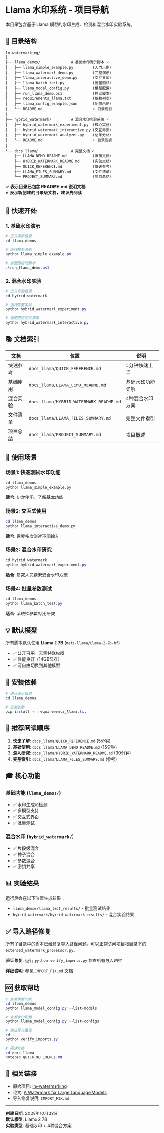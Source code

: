 # Llama 水印系统 - 项目导航

本目录包含基于 Llama 模型的水印生成、检测和混合水印实验系统。

## 📁 目录结构

```
lm-watermarking/
│
├── llama_demos/              # 基础水印演示脚本 ✓
│   ├── llama_simple_example.py         (入门示例)
│   ├── llama_watermark_demo.py         (完整演示)
│   ├── llama_interactive_demo.py       (交互界面)
│   ├── llama_batch_test.py             (批量测试)
│   ├── llama_model_config.py           (模型配置)
│   ├── run_llama_demo.ps1              (启动脚本)
│   ├── requirements_llama.txt          (依赖列表)
│   ├── llama_config_example.json       (配置示例)
│   └── README.md                       ⭐ 目录说明
│
├── hybrid_watermark/         # 混合水印实验系统 ✓
│   ├── hybrid_watermark_experiment.py  (核心实验)
│   ├── hybrid_watermark_interactive.py (交互界面)
│   ├── hybrid_watermark_analyzer.py    (结果分析)
│   └── README.md                       ⭐ 目录说明
│
└── docs_llama/               # 完整文档 ✓
    ├── LLAMA_DEMO_README.md            (演示文档)
    ├── HYBRID_WATERMARK_README.md      (实验文档)
    ├── QUICK_REFERENCE.md              (快速参考)
    ├── LLAMA_FILES_SUMMARY.md          (文件清单)
    └── PROJECT_SUMMARY.md              (项目总结)
```

**✓ 表示目录已包含 README.md 说明文档**  
**⭐ 表示新创建的目录级文档，建议先阅读**

## 🚀 快速开始

### 1. 基础水印演示

```powershell
# 进入演示目录
cd llama_demos

# 运行简单示例
python llama_simple_example.py

# 或使用启动脚本
.\run_llama_demo.ps1
```

### 2. 混合水印实验

```powershell
# 进入实验目录
cd hybrid_watermark

# 运行完整实验
python hybrid_watermark_experiment.py

# 或使用交互式界面
python hybrid_watermark_interactive.py
```

## 📚 文档索引

| 文档 | 位置 | 说明 |
|------|------|------|
| 快速参考 | `docs_llama/QUICK_REFERENCE.md` | 5分钟快速上手 |
| 基础使用 | `docs_llama/LLAMA_DEMO_README.md` | 基础水印功能详解 |
| 混合实验 | `docs_llama/HYBRID_WATERMARK_README.md` | 4种混合水印方案 |
| 文件清单 | `docs_llama/LLAMA_FILES_SUMMARY.md` | 完整文件索引 |
| 项目总结 | `docs_llama/PROJECT_SUMMARY.md` | 项目概述 |

## 🎯 使用场景

### 场景1: 快速测试水印功能

```powershell
cd llama_demos
python llama_simple_example.py
```

**适合**: 初次使用，了解基本功能

### 场景2: 交互式使用

```powershell
cd llama_demos
python llama_interactive_demo.py
```

**适合**: 需要多次测试不同输入

### 场景3: 混合水印研究

```powershell
cd hybrid_watermark
python hybrid_watermark_experiment.py
```

**适合**: 研究人员探索混合水印方案

### 场景4: 批量参数测试

```powershell
cd llama_demos
python llama_batch_test.py
```

**适合**: 系统性参数对比研究

## 💡 默认模型

所有脚本默认使用 **Llama 2 7B** (`meta-llama/Llama-2-7b-hf`)

- ✅ 公开可用，无需特殊权限
- ✅ 性能良好（14GB显存）
- ✅ 可自由切换到其他模型

## 🔧 安装依赖

```powershell
# 进入演示目录
cd llama_demos

# 安装依赖
pip install -r requirements_llama.txt
```

## 📖 推荐阅读顺序

1. **快速了解**: `docs_llama/QUICK_REFERENCE.md` (5分钟)
2. **基础使用**: `docs_llama/LLAMA_DEMO_README.md` (15分钟)
3. **深入研究**: `docs_llama/HYBRID_WATERMARK_README.md` (30分钟)
4. **完整索引**: `docs_llama/LLAMA_FILES_SUMMARY.md` (参考)

## 🎓 核心功能

### 基础功能 (`llama_demos/`)
- ✅ 水印生成和检测
- ✅ 多模型支持
- ✅ 交互式界面
- ✅ 批量测试

### 混合水印 (`hybrid_watermark/`)
- ✅ 片段级混合
- ✅ 种子混合
- ✅ 参数混合
- ✅ 密钥共享

## 📊 实验结果

运行后会在以下位置生成结果：

- `llama_demos/llama_test_results/` - 批量测试结果
- `hybrid_watermark/hybrid_watermark_results/` - 混合实验结果

## ✅ 导入路径修复

所有子目录中的脚本已经修复导入路径问题，可以正常访问项目根目录下的 `extended_watermark_processor.py`。

**验证修复**: 运行 `python verify_imports.py` 检查所有导入路径

**详细说明**: 参见 `IMPORT_FIX.md` 文档

## 🆘 获取帮助

```powershell
# 查看模型列表
cd llama_demos
python llama_model_config.py --list-models

# 查看水印配置
python llama_model_config.py --list-configs

# 验证导入路径
cd ..
python verify_imports.py

# 阅读文档
cd docs_llama
notepad QUICK_REFERENCE.md
```

## 🔗 相关链接

- 原始项目: [lm-watermarking](https://github.com/jwkirchenbauer/lm-watermarking)
- 论文: [A Watermark for Large Language Models](https://arxiv.org/abs/2301.10226)
- 导入修复说明: `IMPORT_FIX.md`

---

**创建日期**: 2025年10月23日  
**默认模型**: Llama 2 7B  
**实验类型**: 基础水印 + 4种混合方案

